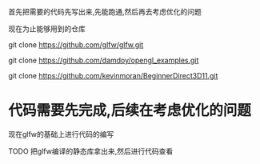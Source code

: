 首先把需要的代码先写出来,先能跑通,然后再去考虑优化的问题

现在为止能够用到的仓库

git clone https://github.com/glfw/glfw.git

git clone https://github.com/damdoy/opengl_examples.git

git clone https://github.com/kevinmoran/BeginnerDirect3D11.git

# 代码需要先完成,后续在考虑优化的问题
现在glfw的基础上进行代码的编写

TODO 把glfw编译的静态库拿出来,然后进行代码查看

